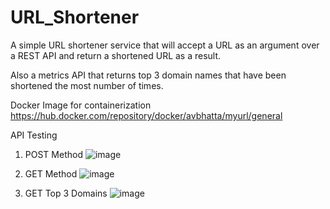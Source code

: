 # URL_Shortener

A simple URL shortener service that will accept a URL as an argument over a REST API 
and return a shortened URL as a result.

Also a metrics API that returns top 3 domain names that have been shortened the most
number of times.

Docker Image for containerization
https://hub.docker.com/repository/docker/avbhatta/myurl/general

API Testing 
1. POST Method
![image](https://github.com/AvijitBhattacharjee/URL_Shortener/assets/49098193/f9935a9e-8c28-4d2c-b06f-cd96778f6f76)

2. GET Method
![image](https://github.com/AvijitBhattacharjee/URL_Shortener/assets/49098193/396d684f-b0de-44fa-b316-2004db6dabbc)

3. GET Top 3 Domains
![image](https://github.com/AvijitBhattacharjee/URL_Shortener/assets/49098193/708343cf-8b81-46cd-9b39-05cdd684e44f)


